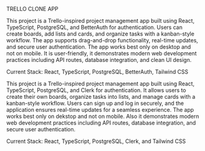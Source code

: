 TRELLO CLONE APP

This project is a Trello-inspired project management app built using React, TypeScript, PostgreSQL, and BetterAuth for authentication. Users can create boards, add lists and cards, and organize tasks with a kanban-style workflow. The app supports drag-and-drop functionality, real-time updates, and secure user authentication. The app works best only on desktop and not on mobile. It is user-friendly, it demonstrates modern web development practices including API routes, database integration, and clean UI design.

Current Stack: React, TypeScript, PostgreSQL, BetterAuth, Tailwind CSS

This project is a Trello-inspired project management app built using React, TypeScript, PostgreSQL, and Clerk for authentication. It allows users to create their own boards, organize tasks into lists, and manage cards with a kanban-style workflow. Users can sign up and log in securely, and the application ensures real-time updates for a seamless experience. The app works best only on dekstop and not on mobile. Also it demonstrates modern web development practices including API routes, database integration, and secure user authentication.

Current Stack: React, TypeScript, PostgreSQL, Clerk, and Tailwind CSS
